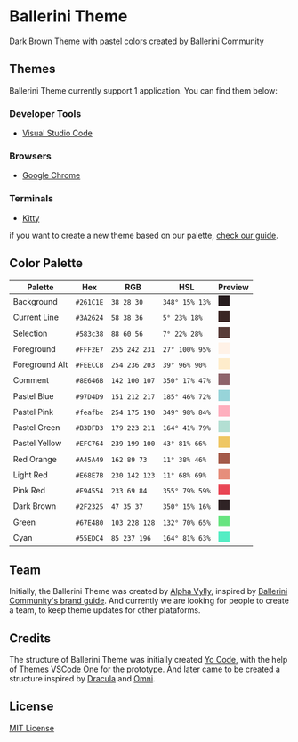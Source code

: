 # Ballerini Theme
Dark Brown Theme with pastel colors created by Ballerini Community
## Themes
Ballerini Theme currently support 1 application. You can find them below:
### Developer Tools
* [Visual Studio Code](https://github.com/Ballerini-Theme/visual-studio-code)
### Browsers
* [Google Chrome](https://github.com/Ballerini-Theme/google-chrome)
### Terminals
* [Kitty](https://github.com/Ballerini-Theme/kitty)

if you want to create a new theme based on our palette, [check our guide]().
## Color Palette

Palette        | Hex       | RGB           | HSL               | Preview
---            | ---       | ---           | ---               | ---
Background     | `#261C1E` | `38 28 30`    | `348° 15% 13%`    |![Background Color](./palette/background.png)
Current Line   | `#3A2624` | `58 38 36`    | `5° 23% 18%`      |![Current Line Color](./palette/current_line.png)
Selection      | `#583c38` | `88 60 56`    | `7° 22% 28%`      |![Selection Color](./palette/selection.png)
Foreground     | `#FFF2E7` | `255 242 231` | `27° 100% 95%`    |![Foreground Color](./palette/foreground.png)
Foreground Alt | `#FEECCB` | `254 236 203` | `39° 96% 90%`     |![Foreground Alt Color](./palette/foreground_alt.png)
Comment        | `#8E646B` | `142 100 107` | `350° 17% 47%`    |![Comment Color](./palette/comment.png)
Pastel Blue    | `#97D4D9` | `151 212 217` | `185° 46% 72%`    |![Pastel Blue Color](./palette/pastel_blue.png)
Pastel Pink    | `#feafbe` | `254 175 190` | `349° 98% 84%`    |![Pastel Pink Color](./palette/pastel_pink.png)
Pastel Green   | `#B3DFD3` | `179 223 211` | `164° 41% 79%`    |![Pastel Green Color](./palette/pastel_green.png)
Pastel Yellow  | `#EFC764` | `239 199 100` | `43° 81% 66%`     |![Pastel Yellow Color](./palette/pastel_yellow.png)
Red Orange     | `#A45A49` | `162 89 73`   | `11° 38% 46%`     |![Red Orange Color](./palette/red_orange.png)
Light Red      | `#E68E7B` | `230 142 123` | `11° 68% 69%`     |![Light Red Color](./palette/light_red.png)
Pink Red       | `#E94554` | `233 69 84`   | `355° 79% 59%`    |![Pink Red Color](./palette/pink_red.png)
Dark Brown     | `#2F2325` | `47 35 37`    | `350° 15% 16%`    |![Dark Brown Color](./palette/dark_brown.png)
Green          | `#67E480` | `103 228 128` | `132° 70% 65%`    |![Green Color](./palette/green.png)
Cyan           | `#55EDC4` | `85 237 196`  | `164° 81% 63%`    |![Cyan Color](./palette/cyan.png)

## Team
Initially, the Ballerini Theme was created by [Alpha Vylly](https://github.com/AlphaLawless), inspired by [Ballerini Community's brand guide](https://github.com/Ballerini-Server/BrandGuide). And currently we are looking for people to create a team, to keep theme updates for other plataforms.
## Credits
The structure of Ballerini Theme was initially created [Yo Code](https://vscode.readthedocs.io/en/latest/extensions/yocode/), with the help of [Themes VSCode One](https://themes.vscode.one) for the prototype. And later came to be created a structure inspired by [Dracula](https://github.com/dracula) and [Omni](https://github.com/getomni).

## License

[MIT License](./LICENSE)
